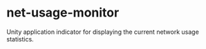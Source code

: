 net-usage-monitor
=================

Unity application indicator for displaying the current network usage statistics.
